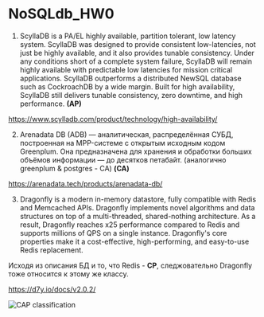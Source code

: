 # NoSQLdb_HW0

1.	ScyllaDB is a PA/EL highly available, partition tolerant, low latency system. ScyllaDB was designed to provide consistent low-latencies, not just be highly available, and it also provides tunable consistency. Under any conditions short of a complete system failure, ScyllaDB will remain highly available with predictable low latencies for mission critical applications.
ScyllaDB outperforms a distributed NewSQL database such as CockroachDB by a wide margin. Built for high availability, ScyllaDB still delivers tunable consistency, zero downtime, and high performance.  **(AP)**

https://www.scylladb.com/product/technology/high-availability/

2.	Arenadata DB (ADB) — аналитическая, распределённая СУБД, построенная на MPP-системе с открытым исходным кодом Greenplum. Она предназначена для хранения и обработки больших объёмов информации — до десятков петабайт. (аналогично greenplum & postgres - CA)  **(CA)**

https://arenadata.tech/products/arenadata-db/

3.	Dragonfly is a modern in-memory datastore, fully compatible with Redis and Memcached APIs. Dragonfly implements novel algorithms and data structures on top of a multi-threaded, shared-nothing architecture. As a result, Dragonfly reaches x25 performance compared to Redis and supports millions of QPS on a single instance.
Dragonfly's core properties make it a cost-effective, high-performing, and easy-to-use Redis replacement.

Исходя из описания БД и то, что Redis - **CP**, следжовательно Dragonfly тоже относится к этому же классу.

https://d7y.io/docs/v2.0.2/

![CAP classification](https://psv4.userapi.com/c237231/u406253434/docs/d36/6976b08f3273/CAP.png?extra=PWoYMsmU-uPUNdhu9OfjvRYTM9DNtlO3h1Tqh2odVA9hz0SY4KNMCpeKiZEVULNFF4bwFr7lAGv2nTS6arP-o1Psh5HG9JY9sZoq-nHM5uqWxEnbMaVSar5alXKhMPWSVtoYJgBPFSyBu7Rq443nWhL88po)
